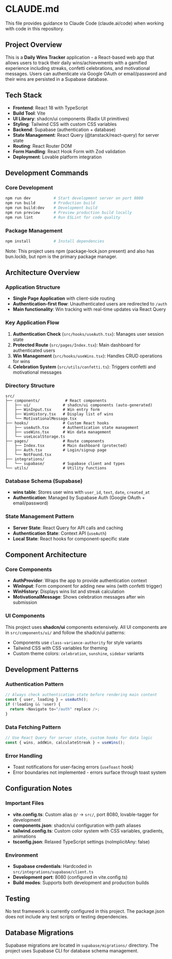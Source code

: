 # CLAUDE.md

This file provides guidance to Claude Code (claude.ai/code) when working with code in this repository.

## Project Overview

This is a **Daily Wins Tracker** application - a React-based web app that allows users to track their daily wins/achievements with a gamified experience including streaks, confetti celebrations, and motivational messages. Users can authenticate via Google OAuth or email/password and their wins are persisted in a Supabase database.

## Tech Stack

- **Frontend**: React 18 with TypeScript
- **Build Tool**: Vite
- **UI Library**: shadcn/ui components (Radix UI primitives)
- **Styling**: Tailwind CSS with custom CSS variables
- **Backend**: Supabase (authentication + database)
- **State Management**: React Query (@tanstack/react-query) for server state
- **Routing**: React Router DOM
- **Form Handling**: React Hook Form with Zod validation
- **Deployment**: Lovable platform integration

## Development Commands

### Core Development
```bash
npm run dev          # Start development server on port 8080
npm run build        # Production build
npm run build:dev    # Development build
npm run preview      # Preview production build locally
npm run lint         # Run ESLint for code quality
```

### Package Management
```bash
npm install          # Install dependencies
```

Note: This project uses npm (package-lock.json present) and also has bun.lockb, but npm is the primary package manager.

## Architecture Overview

### Application Structure
- **Single Page Application** with client-side routing
- **Authentication-first flow**: Unauthenticated users are redirected to `/auth`
- **Main functionality**: Win tracking with real-time updates via React Query

### Key Application Flow
1. **Authentication Check** (`src/hooks/useAuth.tsx`): Manages user session state
2. **Protected Route** (`src/pages/Index.tsx`): Main dashboard for authenticated users
3. **Win Management** (`src/hooks/useWins.tsx`): Handles CRUD operations for wins
4. **Celebration System** (`src/utils/confetti.ts`): Triggers confetti and motivational messages

### Directory Structure
```
src/
├── components/           # React components
│   ├── ui/              # shadcn/ui components (auto-generated)
│   ├── WinInput.tsx     # Win entry form
│   ├── WinHistory.tsx   # Display list of wins
│   └── MotivationalMessage.tsx
├── hooks/               # Custom React hooks
│   ├── useAuth.tsx      # Authentication state management
│   ├── useWins.tsx      # Win data management
│   └── useLocalStorage.ts
├── pages/               # Route components
│   ├── Index.tsx        # Main dashboard (protected)
│   ├── Auth.tsx         # Login/signup page
│   └── NotFound.tsx
├── integrations/
│   └── supabase/        # Supabase client and types
└── utils/               # Utility functions
```

### Database Schema (Supabase)
- **wins table**: Stores user wins with `user_id`, `text`, `date`, `created_at`
- **Authentication**: Managed by Supabase Auth (Google OAuth + email/password)

### State Management Pattern
- **Server State**: React Query for API calls and caching
- **Authentication State**: Context API (`useAuth`)
- **Local State**: React hooks for component-specific state

## Component Architecture

### Core Components
- **AuthProvider**: Wraps the app to provide authentication context
- **WinInput**: Form component for adding new wins (with confetti trigger)
- **WinHistory**: Displays wins list and streak calculation
- **MotivationalMessage**: Shows celebration messages after win submission

### UI Components
This project uses **shadcn/ui** components extensively. All UI components are in `src/components/ui/` and follow the shadcn/ui patterns:
- Components use `class-variance-authority` for style variants
- Tailwind CSS with CSS variables for theming
- Custom theme colors: `celebration`, `sunshine`, `sidebar` variants

## Development Patterns

### Authentication Pattern
```typescript
// Always check authentication state before rendering main content
const { user, loading } = useAuth();
if (!loading && !user) {
  return <Navigate to="/auth" replace />;
}
```

### Data Fetching Pattern
```typescript
// Use React Query for server state, custom hooks for data logic
const { wins, addWin, calculateStreak } = useWins();
```

### Error Handling
- Toast notifications for user-facing errors (`useToast` hook)
- Error boundaries not implemented - errors surface through toast system

## Configuration Notes

### Important Files
- **vite.config.ts**: Custom alias `@/` → `src/`, port 8080, lovable-tagger for development
- **components.json**: shadcn/ui configuration with path aliases
- **tailwind.config.ts**: Custom color system with CSS variables, gradients, animations
- **tsconfig.json**: Relaxed TypeScript settings (noImplicitAny: false)

### Environment
- **Supabase credentials**: Hardcoded in `src/integrations/supabase/client.ts`
- **Development port**: 8080 (configured in vite.config.ts)
- **Build modes**: Supports both development and production builds

## Testing

No test framework is currently configured in this project. The package.json does not include any test scripts or testing dependencies.

## Database Migrations

Supabase migrations are located in `supabase/migrations/` directory. The project uses Supabase CLI for database schema management.